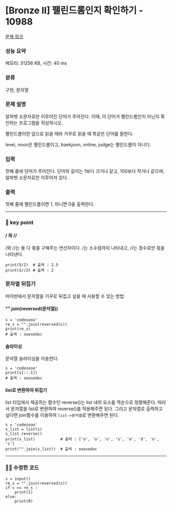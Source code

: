 # [Bronze II] 팰린드롬인지 확인하기 - 10988 

[문제 링크](https://www.acmicpc.net/problem/10988) 

### 성능 요약

메모리: 31256 KB, 시간: 40 ms

### 분류

구현, 문자열

### 문제 설명

<p>알파벳 소문자로만 이루어진 단어가 주어진다. 이때, 이 단어가 팰린드롬인지 아닌지 확인하는 프로그램을 작성하시오.</p>

<p>팰린드롬이란 앞으로 읽을 때와 거꾸로 읽을 때 똑같은 단어를 말한다. </p>

<p>level, noon은 팰린드롬이고, baekjoon, online, judge는 팰린드롬이 아니다.</p>

### 입력 

 <p>첫째 줄에 단어가 주어진다. 단어의 길이는 1보다 크거나 같고, 100보다 작거나 같으며, 알파벳 소문자로만 이루어져 있다.</p>

### 출력 

 <p>첫째 줄에 팰린드롬이면 1, 아니면 0을 출력한다.</p>


   ---

### 🤔 key point

#### / 와 //
/와 //는 둘 다 몫을 구해주는 연산자이다. /는 소수점까지 나타내고, //는 정수로만 몫을 나타낸다.
```python3
print(5/2)  # 출력 : 2.5
print(5//2) # 출력 : 2
```
### 문자열 뒤집기
파이썬에서 문자열을 거꾸로 뒤집고 싶을 때 사용할 수 있는 방법

#### "".join(reversed(문자열))

```python3
s = 'codesooo'
re_s = "".join(reversed(s))
print(re_s)
# 출력 : ooosedoc
```

#### 슬라이싱
문자열 슬라이싱을 이용한다.
```python3
s = 'codesooo'
print(s[::-1])
# 출력 : ooosedoc
```

#### list로 변환하여 뒤집기
list 타입에서 제공하는 함수인 reverse()는 list 내의 요소를 역순으로 정렬해준다. 따라서 문자열을 list로 변환하여 reverse()를 적용해주면 된다. 그리고 문자열로 출력하고 싶다면 join함수를 이용하여 `list->문자열`로 변환해주면 된다.
```python3
s = 'codesooo'
s_list = list(s)
s_list.reverse()
print(s_list)           # 출력 : ['o', 'o', 'o', 's', 'e', 'd', 'o', 'c']
print("".join(s_list))  # 출력 : ooosedoc
```

---
### 👩‍💻 수정한 코드
```python3
s = input()
re_s = "".join(reversed(s))
if s == re_s :
    print(1)
else:
    print(0)
```
